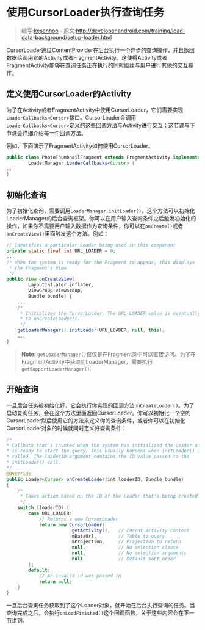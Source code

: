 # 使用CursorLoader执行查询任务

> 编写:[kesenhoo](https://github.com/kesenhoo) - 原文:<http://developer.android.com/training/load-data-background/setup-loader.html>

CursorLoader通过ContentProvider在后台执行一个异步的查询操作，并且返回数据给调用它的Activity或者FragmentActivity。这使得Activity或者FragmentActivity能够在查询任务正在执行的同时继续与用户进行其他的交互操作。

## 定义使用CursorLoader的Activity

为了在Activity或者FragmentActivity中使用CursorLoader，它们需要实现`LoaderCallbacks<Cursor>`接口。CursorLoader会调用`LoaderCallbacks<Cursor>`定义的这些回调方法与Activity进行交互；这节课与下节课会详细介绍每一个回调方法。

<!-- More -->

例如，下面演示了FragmentActivity如何使用CursorLoader。

```java
public class PhotoThumbnailFragment extends FragmentActivity implements
        LoaderManager.LoaderCallbacks<Cursor> {
...
}
```

## 初始化查询

为了初始化查询，需要调用`LoaderManager.initLoader()`。这个方法可以初始化LoaderManager的后台查询框架。你可以在用户输入查询条件之后触发初始化的操作，如果你不需要用户输入数据作为查询条件，你可以在`onCreate()`或者`onCreateView()`里面触发这个方法。例如：

```java
// Identifies a particular Loader being used in this component
private static final int URL_LOADER = 0;
...
/* When the system is ready for the Fragment to appear, this displays
 * the Fragment's View
 */
public View onCreateView(
        LayoutInflater inflater,
        ViewGroup viewGroup,
        Bundle bundle) {
    ...
    /*
     * Initializes the CursorLoader. The URL_LOADER value is eventually passed
     * to onCreateLoader().
     */
    getLoaderManager().initLoader(URL_LOADER, null, this);
    ...
}
```

> **Note:** `getLoaderManager()`仅仅是在Fragment类中可以直接访问。为了在FragmentActivity中获取到LoaderManager，需要执行`getSupportLoaderManager()`.

## 开始查询

一旦后台任务被初始化好，它会执行你实现的回调方法`onCreateLoader()`。为了启动查询任务，会在这个方法里面返回CursorLoader。你可以初始化一个空的CursorLoader然后使用它的方法来定义你的查询条件，或者你可以在初始化CursorLoader对象的时候就同时定义好查询条件：

```java
/*
* Callback that's invoked when the system has initialized the Loader and
* is ready to start the query. This usually happens when initLoader() is
* called. The loaderID argument contains the ID value passed to the
* initLoader() call.
*/
@Override
public Loader<Cursor> onCreateLoader(int loaderID, Bundle bundle)
{
    /*
     * Takes action based on the ID of the Loader that's being created
     */
    switch (loaderID) {
        case URL_LOADER:
            // Returns a new CursorLoader
            return new CursorLoader(
                        getActivity(),   // Parent activity context
                        mDataUrl,        // Table to query
                        mProjection,     // Projection to return
                        null,            // No selection clause
                        null,            // No selection arguments
                        null             // Default sort order
        );
        default:
            // An invalid id was passed in
            return null;
    }
}
```

一旦后台查询任务获取到了这个Loader对象，就开始在后台执行查询的任务。当查询完成之后，会执行`onLoadFinished()`这个回调函数，关于这些内容会在下一节讲到。

